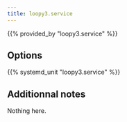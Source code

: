 ```yaml
---
title: loopy3.service
---
```


{{% provided_by "loopy3.service" %}}

## Options

{{% systemd_unit "loopy3.service" %}}

## Additionnal notes

Nothing here.